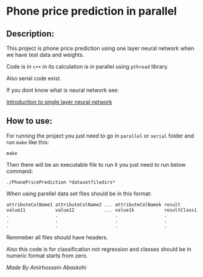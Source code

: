 # Phone price prediction in parallel

## Description:
This project is phone price prediction using one layer neural network when we have test data and weights.

Code is in `c++` in its calculation is in parallel using `pthread` library.

Also serial code exist.

If you dont know what is neural network see:

<a href="https://ryash1921.medium.com/introduction-neural-networks-single-layer-neural-network-b80ddaa943c7">Introduction to single layer neural network</a>

## How to use:

For running the project you just need to go in `parallel` or `serial` folder and run `make` like this:
```
make
```
Then there will be an executable file to run it you just need to run below command:
```
./PhonePricePrediction *datasetfiledirs*
```
When using parellel data set files should be in this format:
```
attributeColName1 attributeColName2 ... attributeColNamek result
value11           value12           ... value1k           resultClass1
.                 .                     .                 .
.                 .                     .                 .
.                 .                     .                 .
```
Remmeber all files should have headers.

Also this code is for classification not regression and classes should be in numeric format starts from zero.

*Made By Amirhossein Abaskohi*

